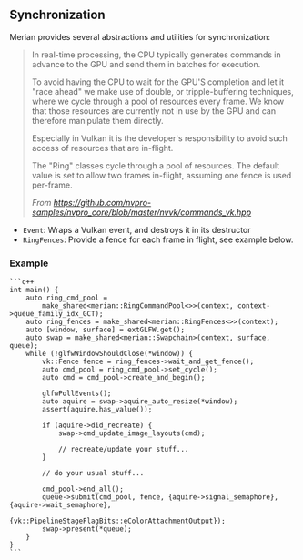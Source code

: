 ## Synchronization

Merian provides several abstractions and utilities for synchronization:

>In real-time processing, the CPU typically generates commands 
>in advance to the GPU and send them in batches for execution.
>
>To avoid having the CPU to wait for the GPU'S completion and let it "race ahead"
>we make use of double, or tripple-buffering techniques, where we cycle through
>a pool of resources every frame. We know that those resources are currently 
>not in use by the GPU and can therefore manipulate them directly.
>
>Especially in Vulkan it is the developer's responsibility to avoid such
>access of resources that are in-flight.
>
>The "Ring" classes cycle through a pool of resources. The default value
>is set to allow two frames in-flight, assuming one fence is used per-frame.
>
>_From https://github.com/nvpro-samples/nvpro_core/blob/master/nvvk/commands_vk.hpp_

- `Event`: Wraps a Vulkan event, and destroys it in its destructor
- `RingFences`: Provide a fence for each frame in flight, see example below.

### Example

    ```c++
    int main() {
        auto ring_cmd_pool =
            make_shared<merian::RingCommandPool<>>(context, context->queue_family_idx_GCT);
        auto ring_fences = make_shared<merian::RingFences<>>(context);
        auto [window, surface] = extGLFW.get();
        auto swap = make_shared<merian::Swapchain>(context, surface, queue);
        while (!glfwWindowShouldClose(*window)) {
            vk::Fence fence = ring_fences->wait_and_get_fence();
            auto cmd_pool = ring_cmd_pool->set_cycle();
            auto cmd = cmd_pool->create_and_begin();

            glfwPollEvents();
            auto aquire = swap->aquire_auto_resize(*window);
            assert(aquire.has_value());

            if (aquire->did_recreate) {
                swap->cmd_update_image_layouts(cmd);

                // recreate/update your stuff...
            }

            // do your usual stuff...

            cmd_pool->end_all();
            queue->submit(cmd_pool, fence, {aquire->signal_semaphore}, {aquire->wait_semaphore},
                          {vk::PipelineStageFlagBits::eColorAttachmentOutput});
            swap->present(*queue);
        }
    }
    ```
